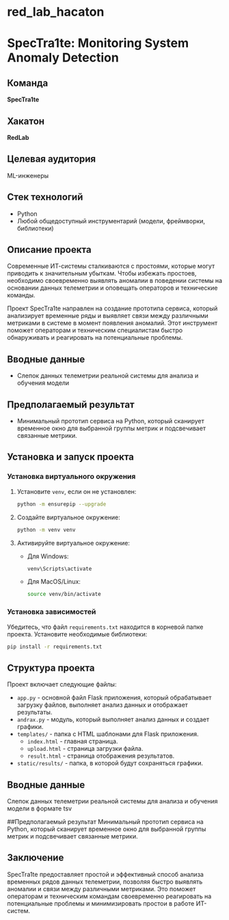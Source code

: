 # red_lab_hacaton

# SpecTra1te: Monitoring System Anomaly Detection

## Команда
**SpecTra1te**

## Хакатон
**RedLab**

## Целевая аудитория
ML-инженеры

## Стек технологий
- Python
- Любой общедоступный инструментарий (модели, фреймворки, библиотеки)

## Описание проекта
Современные ИТ-системы сталкиваются с простоями, которые могут приводить к значительным убыткам. Чтобы избежать простоев, необходимо своевременно выявлять аномалии в поведении системы на основании данных телеметрии и оповещать операторов и технические команды.

Проект SpecTra1te направлен на создание прототипа сервиса, который анализирует временные ряды и выявляет связи между различными метриками в системе в момент появления аномалий. Этот инструмент поможет операторам и техническим специалистам быстро обнаруживать и реагировать на потенциальные проблемы.

## Вводные данные
- Слепок данных телеметрии реальной системы для анализа и обучения модели

## Предполагаемый результат
- Минимальный прототип сервиса на Python, который сканирует временное окно для выбранной группы метрик и подсвечивает связанные метрики.

## Установка и запуск проекта

### Установка виртуального окружения

1. Установите `venv`, если он не установлен:
    ```sh
    python -m ensurepip --upgrade
    ```

2. Создайте виртуальное окружение:
    ```sh
    python -m venv venv
    ```

3. Активируйте виртуальное окружение:

    - Для Windows:
        ```sh
        venv\Scripts\activate
        ```
    - Для MacOS/Linux:
        ```sh
        source venv/bin/activate
        ```

### Установка зависимостей
Убедитесь, что файл `requirements.txt` находится в корневой папке проекта. Установите необходимые библиотеки:

```sh
pip install -r requirements.txt
```


## Структура проекта

Проект включает следующие файлы:

- `app.py` - основной файл Flask приложения, который обрабатывает загрузку файлов, выполняет анализ данных и отображает результаты.
- `andrax.py` - модуль, который выполняет анализ данных и создает графики.
- `templates/` - папка с HTML шаблонами для Flask приложения.
  - `index.html` - главная страница.
  - `upload.html` - страница загрузки файла.
  - `result.html` - страница отображения результатов.
- `static/results/` - папка, в которой будут сохраняться графики.

## Вводные данные
Слепок данных телеметрии реальной системы для анализа и обучения модели в формате tsv

##Предполагаемый результат
Минимальный прототип сервиса на Python, который сканирует временное окно для выбранной группы метрик и подсвечивает связанные метрики.

## Заключение
SpecTra1te предоставляет простой и эффективный способ анализа временных рядов данных телеметрии, позволяя быстро выявлять аномалии и связи между различными метриками. Это поможет операторам и техническим командам своевременно реагировать на потенциальные проблемы и минимизировать простои в работе ИТ-систем.
